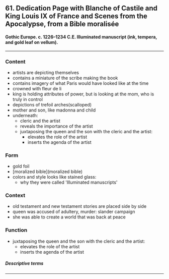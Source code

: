<!-- order:2 -->
## 61. Dedication Page with Blanche of Castile and King Louis IX of France and Scenes from the Apocalypse, from a Bible moralisée

#### Gothic Europe. c. 1226–1234 C.E. Illuminated manuscript (ink, tempera, and gold leaf on vellum).

---

### Content
- artists are depicting themselves
- contains a miniature of the scribe making the book
- contains imagery of what Paris would have looked like at the time
- crowned with fleur de li
- king is holding attributes of power, but is looking at the mom, who is truly in control
- depictions of trefoil arches(scalloped)
- mother and son, like madonna and child
- underneath:
  - cleric and the artist
  - reveals the importance of the artist
  - juxtaposing the queen and the son with the cleric and the artist:
    - elevates the role of the artist
    - inserts the agenda of the artist

### Form
- gold foil
- [moralized bible](moralized bible)
- colors and style looks like stained glass:
  - why they were called 'Illuminated manuscripts'

### Context
- old testament and new testament stories are placed side by side
- queen was accused of adultery, murder: slander campaign
- she was able to create a world that was back at peace

### Function
  - juxtaposing the queen and the son with the cleric and the artist:
    - elevates the role of the artist
    - inserts the agenda of the artist

##### Descriptive terms

---
